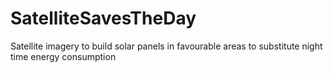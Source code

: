 # SatelliteSavesTheDay
Satellite imagery to build solar panels in favourable areas to substitute night time energy consumption
